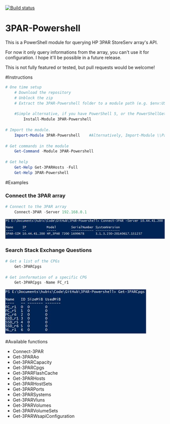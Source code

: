 [![Build status](https://ci.appveyor.com/api/projects/status/dkftdsb4yhwq7gem?svg=true)](https://ci.appveyor.com/project/equelin/3par-powershell)

# 3PAR-Powershell

This is a PowerShell module for querying HP 3PAR StoreServ array's API.

For now it only query informations from the array, you can't use it for configuration. I hope it'll be possible in a future release.

This is not fully featured or tested, but pull requests would be welcome!

#Instructions

```powershell
# One time setup
    # Download the repository
    # Unblock the zip
    # Extract the 3PAR-Powershell folder to a module path (e.g. $env:USERPROFILE\Documents\WindowsPowerShell\Modules\)

    #Simple alternative, if you have PowerShell 5, or the PowerShellGet module:
        Install-Module 3PAR-Powershell

# Import the module.
    Import-Module 3PAR-Powershell    #Alternatively, Import-Module \\Path\To\3PAR-Powershell

# Get commands in the module
    Get-Command -Module 3PAR-Powershell

# Get help
    Get-Help Get-3PARHosts -Full
    Get-Help 3PAR-Powershell
```

#Examples

### Connect the 3PAR array

```PowerShell
# Connect to the 3PAR array
    Connect-3PAR -Server 192.168.0.1
```

![Connect-3PAR](/Media/Connect-3PAR.jpg)

### Search Stack Exchange Questions

```PowerShell
# Get a list of the CPGs
    Get-3PARCpgs

# Get innformation of a specific CPG
    Get-3PARCpgs -Name FC_r1
```

![Get-3PARCpgs](/Media/Get-3PARCpgs.jpg)

#Available functions

- Connect-3PAR
- Get-3PARAo
- Get-3PARCapacity
- Get-3PARCpgs
- Get-3PARFlashCache
- Get-3PARHosts
- Get-3PARHostSets
- Get-3PARPorts
- Get-3PARSystems
- Get-3PARVluns
- Get-3PARVolumes
- Get-3PARVolumeSets
- Get-3PARWsapiConfiguration
